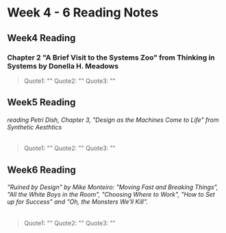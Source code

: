 # Week 4 - 6 Reading Notes

## Week4 Reading
### Chapter 2 "A Brief Visit to the Systems Zoo" from Thinking in Systems by Donella H. Meadows
> Quote1: ""
> Quote2: ""
> Quote3: ""

## Week5 Reading
###### reading Petri Dish, Chapter 3, "Design as the Machines Come to Life" from Synthetic Aesthtics
> Quote1: ""
> Quote2: ""
> Quote3: ""

## Week6 Reading
###### "Ruined by Design" by Mike Monteiro: "Moving Fast and Breaking Things", "All the White Boys in the Room", "Choosing Where to Work", "How to Set up for Success" and "Oh, the Monsters We'll Kill".
> Quote1: ""
> Quote2: ""
> Quote3: ""
